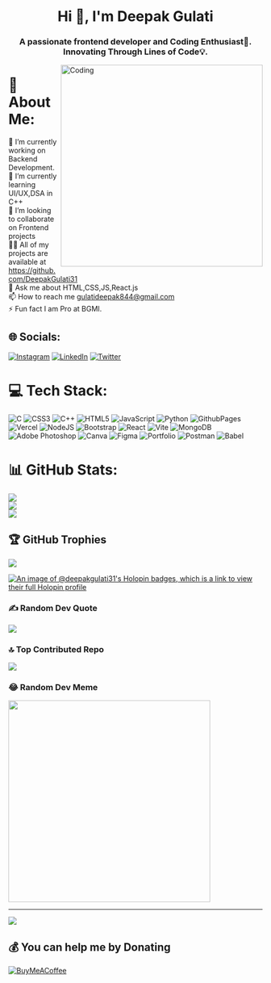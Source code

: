 

<h1 align="center">Hi 👋, I'm Deepak Gulati</h1>
<h3 align="center">A passionate frontend developer and Coding Enthusiast🚀. Innovating Through Lines of Code💡.</h3>
<img align="right" alt="Coding" width="400" src="https://media.tenor.com/rePDfDWO3XoAAAAd/hacking.gif">

# 💫 About Me:
🔭 I’m currently working on Backend Development.<br>🌱 I’m currently learning UI/UX,DSA in C++<br>👯 I’m looking to collaborate on Frontend projects<br>👨‍💻 All of my projects are available at https://github.com/DeepakGulati31<br>💬 Ask me about HTML,CSS,JS,React.js<br>📫 How to reach me gulatideepak844@gmail.com<br>⚡ Fun fact I am Pro at BGMI.


## 🌐 Socials:
[![Instagram](https://img.shields.io/badge/Instagram-%23E4405F.svg?logo=Instagram&logoColor=white)](https://instagram.com/@gulati_deepakk) [![LinkedIn](https://img.shields.io/badge/LinkedIn-%230077B5.svg?logo=linkedin&logoColor=white)](https://linkedin.com/in/deepak-gulati-089719248) [![Twitter](https://img.shields.io/badge/Twitter-%231DA1F2.svg?logo=Twitter&logoColor=white)](https://twitter.com/deepak_o_o_) 

# 💻 Tech Stack:
![C](https://img.shields.io/badge/c-%2300599C.svg?style=flat&logo=c&logoColor=white) ![CSS3](https://img.shields.io/badge/css3-%231572B6.svg?style=flat&logo=css3&logoColor=white) ![C++](https://img.shields.io/badge/c++-%2300599C.svg?style=flat&logo=c%2B%2B&logoColor=white) ![HTML5](https://img.shields.io/badge/html5-%23E34F26.svg?style=flat&logo=html5&logoColor=white) ![JavaScript](https://img.shields.io/badge/javascript-%23323330.svg?style=flat&logo=javascript&logoColor=%23F7DF1E) ![Python](https://img.shields.io/badge/python-3670A0?style=flat&logo=python&logoColor=ffdd54) ![GithubPages](https://img.shields.io/badge/github%20pages-121013?style=flat&logo=github&logoColor=white) ![Vercel](https://img.shields.io/badge/vercel-%23000000.svg?style=flat&logo=vercel&logoColor=white) ![NodeJS](https://img.shields.io/badge/node.js-6DA55F?style=flat&logo=node.js&logoColor=white) ![Bootstrap](https://img.shields.io/badge/bootstrap-%238511FA.svg?style=flat&logo=bootstrap&logoColor=white) ![React](https://img.shields.io/badge/react-%2320232a.svg?style=flat&logo=react&logoColor=%2361DAFB) ![Vite](https://img.shields.io/badge/vite-%23646CFF.svg?style=flat&logo=vite&logoColor=white) ![MongoDB](https://img.shields.io/badge/MongoDB-%234ea94b.svg?style=flat&logo=mongodb&logoColor=white) ![Adobe Photoshop](https://img.shields.io/badge/adobe%20photoshop-%2331A8FF.svg?style=flat&logo=adobe%20photoshop&logoColor=white) ![Canva](https://img.shields.io/badge/Canva-%2300C4CC.svg?style=flat&logo=Canva&logoColor=white) ![Figma](https://img.shields.io/badge/figma-%23F24E1E.svg?style=flat&logo=figma&logoColor=white) ![Portfolio](https://img.shields.io/badge/Portfolio-%23000000.svg?style=flat&logo=firefox&logoColor=#FF7139) ![Postman](https://img.shields.io/badge/Postman-FF6C37?style=flat&logo=postman&logoColor=white) ![Babel](https://img.shields.io/badge/Babel-F9DC3e?style=flat&logo=babel&logoColor=black)
# 📊 GitHub Stats:
![](https://github-readme-stats.vercel.app/api?username=DeepakGulati31&theme=midnight-purple&hide_border=false&include_all_commits=true&count_private=true)<br/>
![](https://github-readme-streak-stats.herokuapp.com/?user=DeepakGulati31&theme=midnight-purple&hide_border=false)<br/>
![](https://github-readme-stats.vercel.app/api/top-langs/?username=DeepakGulati31&theme=midnight-purple&hide_border=false&include_all_commits=true&count_private=true&layout=compact)

## 🏆 GitHub Trophies
![](https://github-profile-trophy.vercel.app/?username=DeepakGulati31&theme=radical&no-frame=false&no-bg=false&margin-w=4)

[![An image of @deepakgulati31's Holopin badges, which is a link to view their full Holopin profile](https://holopin.me/deepakgulati31)](https://holopin.io/@deepakgulati31)

### ✍️ Random Dev Quote
![](https://quotes-github-readme.vercel.app/api?type=horizontal&theme=radical)

### 🔝 Top Contributed Repo
![](https://github-contributor-stats.vercel.app/api?username=DeepakGulati31&limit=5&theme=radical&combine_all_yearly_contributions=true)

### 😂 Random Dev Meme
<img src='https://randommeme-five.vercel.app/' style="height: 400px;"/>

---
[![](https://visitcount.itsvg.in/api?id=DeepakGulati31&icon=5&color=6)](https://visitcount.itsvg.in)

  ## 💰 You can help me by Donating
  [![BuyMeACoffee](https://img.shields.io/badge/Buy%20Me%20a%20Coffee-ffdd00?style=for-the-badge&logo=buy-me-a-coffee&logoColor=black)](https://buymeacoffee.com/gulatideepak3104) 

  
<!-- Proudly created with GPRM ( https://gprm.itsvg.in ) -->
